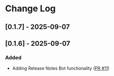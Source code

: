 # Change Log

## [0.1.7] - 2025-09-07

## [0.1.6] - 2025-09-07

### Added

- Adding Release Notes Bot functionality ([PR #11](https://github.com/redvers/jndi-file-scanner/pull/11))

